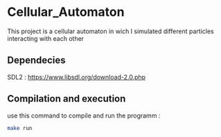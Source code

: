 # Cellular_Automaton

This project is a cellular automaton in wich I simulated different particles interacting with each other

## Dependecies

SDL2 : https://www.libsdl.org/download-2.0.php

## Compilation and execution

use this command to compile and run the programm :

```bash
make run
```
